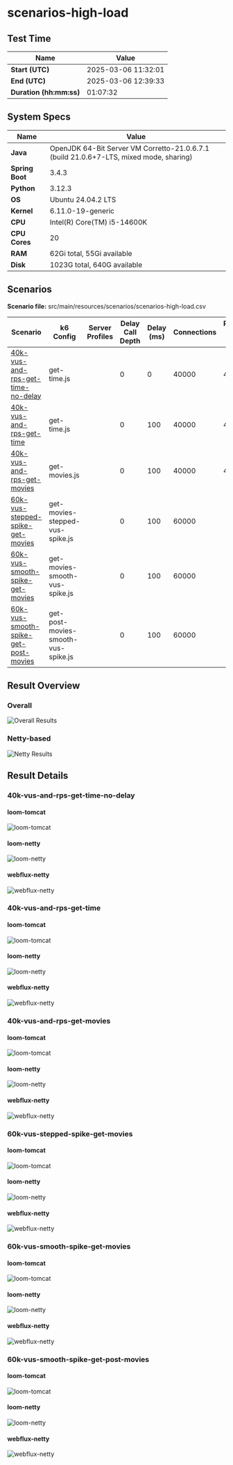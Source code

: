 # scenarios-high-load

## Test Time

| **Name**                | **Value** |
|-------------------------|-----------|
| **Start (UTC)** | 2025-03-06 11:32:01 |
| **End (UTC)** | 2025-03-06 12:39:33 |
| **Duration (hh:mm:ss)** | 01:07:32 |

## System Specs

| **Name**                | **Value** |
|-------------------------|-----------|
| **Java** | OpenJDK 64-Bit Server VM Corretto-21.0.6.7.1 (build 21.0.6+7-LTS, mixed mode, sharing) |
| **Spring Boot** | 3.4.3 |
| **Python** | 3.12.3 |
| **OS** | Ubuntu 24.04.2 LTS |
| **Kernel** | 6.11.0-19-generic |
| **CPU** | Intel(R) Core(TM) i5-14600K |
| **CPU Cores** | 20 |
| **RAM** | 62Gi total, 55Gi available |
| **Disk** | 1023G total, 640G available |

## Scenarios

**Scenario file:** src/main/resources/scenarios/scenarios-high-load.csv

| Scenario | k6 Config | Server Profiles | Delay Call Depth | Delay (ms) | Connections | Requests per Second | Warmup Duration (s) | Test Duration (s) |
|----------|-----------|-----------------|------------------|------------|-------------|---------------------|---------------------|------------------|
| [40k-vus-and-rps-get-time-no-delay](#40k-vus-and-rps-get-time-no-delay) | get-time.js |  | 0 | 0 | 40000 | 40000 | 10 | 180 |
| [40k-vus-and-rps-get-time](#40k-vus-and-rps-get-time) | get-time.js |  | 0 | 100 | 40000 | 40000 | 10 | 180 |
| [40k-vus-and-rps-get-movies](#40k-vus-and-rps-get-movies) | get-movies.js |  | 0 | 100 | 40000 | 40000 | 10 | 180 |
| [60k-vus-stepped-spike-get-movies](#60k-vus-stepped-spike-get-movies) | get-movies-stepped-vus-spike.js |  | 0 | 100 | 60000 |  | 0 | 180 |
| [60k-vus-smooth-spike-get-movies](#60k-vus-smooth-spike-get-movies) | get-movies-smooth-vus-spike.js |  | 0 | 100 | 60000 |  | 0 | 180 |
| [60k-vus-smooth-spike-get-post-movies](#60k-vus-smooth-spike-get-post-movies) | get-post-movies-smooth-vus-spike.js |  | 0 | 100 | 60000 |  | 0 | 180 |

## Result Overview

### Overall

![Overall Results](./results.png)
### Netty-based

![Netty Results](./results-netty.png)

## Result Details


### 40k-vus-and-rps-get-time-no-delay

#### loom-tomcat

![loom-tomcat](./40k-vus-and-rps-get-time-no-delay/loom-tomcat.png)

#### loom-netty

![loom-netty](./40k-vus-and-rps-get-time-no-delay/loom-netty.png)

#### webflux-netty

![webflux-netty](./40k-vus-and-rps-get-time-no-delay/webflux-netty.png)


### 40k-vus-and-rps-get-time

#### loom-tomcat

![loom-tomcat](./40k-vus-and-rps-get-time/loom-tomcat.png)

#### loom-netty

![loom-netty](./40k-vus-and-rps-get-time/loom-netty.png)

#### webflux-netty

![webflux-netty](./40k-vus-and-rps-get-time/webflux-netty.png)


### 40k-vus-and-rps-get-movies

#### loom-tomcat

![loom-tomcat](./40k-vus-and-rps-get-movies/loom-tomcat.png)

#### loom-netty

![loom-netty](./40k-vus-and-rps-get-movies/loom-netty.png)

#### webflux-netty

![webflux-netty](./40k-vus-and-rps-get-movies/webflux-netty.png)


### 60k-vus-stepped-spike-get-movies

#### loom-tomcat

![loom-tomcat](./60k-vus-stepped-spike-get-movies/loom-tomcat.png)

#### loom-netty

![loom-netty](./60k-vus-stepped-spike-get-movies/loom-netty.png)

#### webflux-netty

![webflux-netty](./60k-vus-stepped-spike-get-movies/webflux-netty.png)


### 60k-vus-smooth-spike-get-movies

#### loom-tomcat

![loom-tomcat](./60k-vus-smooth-spike-get-movies/loom-tomcat.png)

#### loom-netty

![loom-netty](./60k-vus-smooth-spike-get-movies/loom-netty.png)

#### webflux-netty

![webflux-netty](./60k-vus-smooth-spike-get-movies/webflux-netty.png)


### 60k-vus-smooth-spike-get-post-movies

#### loom-tomcat

![loom-tomcat](./60k-vus-smooth-spike-get-post-movies/loom-tomcat.png)

#### loom-netty

![loom-netty](./60k-vus-smooth-spike-get-post-movies/loom-netty.png)

#### webflux-netty

![webflux-netty](./60k-vus-smooth-spike-get-post-movies/webflux-netty.png)


